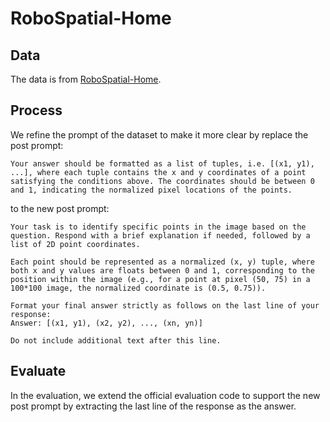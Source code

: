 # RoboSpatial-Home

## Data

The data is from [RoboSpatial-Home](https://huggingface.co/datasets/chanhee-luke/RoboSpatial-Home).

## Process

We refine the prompt of the dataset to make it more clear by replace the post prompt: 

```text
Your answer should be formatted as a list of tuples, i.e. [(x1, y1), ...], where each tuple contains the x and y coordinates of a point satisfying the conditions above. The coordinates should be between 0 and 1, indicating the normalized pixel locations of the points.
```

to the new post prompt:

```text
Your task is to identify specific points in the image based on the question. Respond with a brief explanation if needed, followed by a list of 2D point coordinates.

Each point should be represented as a normalized (x, y) tuple, where both x and y values are floats between 0 and 1, corresponding to the position within the image (e.g., for a point at pixel (50, 75) in a 100*100 image, the normalized coordinate is (0.5, 0.75)).

Format your final answer strictly as follows on the last line of your response:
Answer: [(x1, y1), (x2, y2), ..., (xn, yn)]

Do not include additional text after this line.
```

## Evaluate

In the evaluation, we extend the official evaluation code to support the new post prompt by extracting the last line of the response as the answer.
